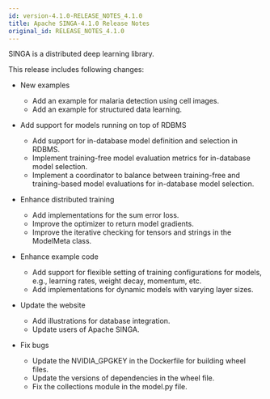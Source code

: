 ```yaml
---
id: version-4.1.0-RELEASE_NOTES_4.1.0
title: Apache SINGA-4.1.0 Release Notes
original_id: RELEASE_NOTES_4.1.0
---
```


<!--- Licensed to the Apache Software Foundation (ASF) under one or more contributor license agreements.  See the NOTICE file distributed with this work for additional information regarding copyright ownership.  The ASF licenses this file to you under the Apache License, Version 2.0 (the "License"); you may not use this file except in compliance with the License.  You may obtain a copy of the License at http://www.apache.org/licenses/LICENSE-2.0 Unless required by applicable law or agreed to in writing, software distributed under the License is distributed on an "AS IS" BASIS, WITHOUT WARRANTIES OR CONDITIONS OF ANY KIND, either express or implied.  See the License for the specific language governing permissions and limitations under the License.  -->

SINGA is a distributed deep learning library.

This release includes following changes:

- New examples

  - Add an example for malaria detection using cell images.
  - Add an example for structured data learning.

- Add support for models running on top of RDBMS

  - Add support for in-database model definition and selection in RDBMS.
  - Implement training-free model evaluation metrics for in-database model selection.
  - Implement a coordinator to balance between training-free and training-based model evaluations for in-database model selection.

- Enhance distributed training

  - Add implementations for the sum error loss.
  - Improve the optimizer to return model gradients.
  - Improve the iterative checking for tensors and strings in the ModelMeta class.

- Enhance example code

  - Add support for flexible setting of training configurations for models, e.g., learning rates, weight decay, momentum, etc.
  - Add implementations for dynamic models with varying layer sizes.

- Update the website
  - Add illustrations for database integration.
  - Update users of Apache SINGA.

- Fix bugs
  - Update the NVIDIA_GPGKEY in the Dockerfile for building wheel files.
  - Update the versions of dependencies in the wheel file.
  - Fix the collections module in the model.py file.
